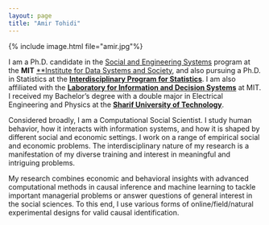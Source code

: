 ```yaml
---
layout: page
title: "Amir Tohidi"
---
```


{% include image.html file="amir.jpg"%}

I am a Ph.D. candidate in the [Social and Engineering Systems](https://idss.mit.edu/academics/ses_doc/) program at the **MIT** [**Institute for Data Systems and Society](https://idss.mit.edu), 
and also pursuing a Ph.D. in Statistics at the [**Interdisciplinary Program for Statistics**](https://stat.mit.edu/academics/idps/).
I am also affiliated with the [**Laboratory for Information and Decision Systems**](https://lids.mit.edu) at MIT. 
I received my Bachelor’s degree with a double major in Electrical Engineering and Physics at the [**Sharif University of Technology**](https://en.sharif.edu). 


Considered broadly, I am a Computational Social Scientist. 
I study human behavior, how it interacts with information systems, and how it is shaped by different social and economic settings. 
I work on a range of empirical social and economic problems. The interdisciplinary nature of my research is a manifestation of my diverse training and interest in meaningful and intriguing problems.


My research combines economic and behavioral insights with advanced computational methods in causal inference and machine learning to tackle important managerial problems or answer questions of general interest in the social sciences.
To this end, I use various forms of online/field/natural experimental designs for valid causal identification.
